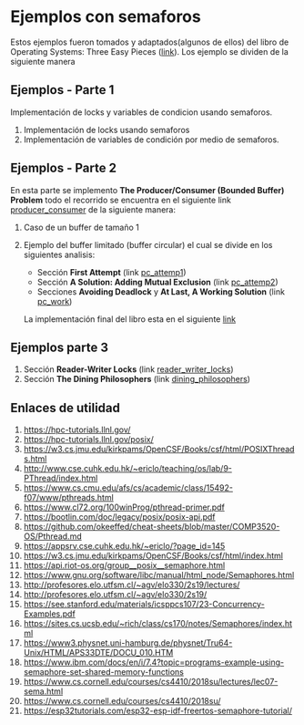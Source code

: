 # Ejemplos con semaforos
Estos ejemplos fueron tomados y adaptados(algunos de ellos) del libro de Operating Systems: Three Easy Pieces ([link](https://pages.cs.wisc.edu/~remzi/OSTEP/)). Los ejemplo se dividen de la siguiente manera

## Ejemplos - Parte 1

Implementación de locks y variables de condicion usando semaforos.
1. Implementación de locks usando semaforos
2. Implementación de variables de condición por medio de semaforos.

## Ejemplos - Parte 2

En esta parte se implemento **The Producer/Consumer (Bounded Buffer) Problem** todo el recorrido se encuentra en el siguiente link [producer_consumer](producer_consumer/) de la siguiente manera:
1. Caso de un buffer de tamaño 1
2. Ejemplo del buffer limitado (buffer circular) el cual se divide en los siguientes analisis:
   * Sección **First Attempt** (link [pc_attemp1](producer_consumer/circular_buffer/pc_attemp1/))
   * Sección **A Solution: Adding Mutual Exclusion** (link [pc_attemp2](producer_consumer/circular_buffer/pc_attemp2/))
   * Secciones **Avoiding Deadlock** y **At Last, A Working Solution** (link [pc_work](producer_consumer/circular_buffer/pc_work/))
   
   La implementación final del libro esta en el siguiente [link](producer_consumer/work/)

## Ejemplos parte 3

1. Sección **Reader-Writer Locks** (link [reader_writer_locks](reader_writer_locks/))
2. Sección **The Dining Philosophers** (link [dining_philosophers](dining_philosophers/))

## Enlaces de utilidad
1. https://hpc-tutorials.llnl.gov/
2. https://hpc-tutorials.llnl.gov/posix/
3. https://w3.cs.jmu.edu/kirkpams/OpenCSF/Books/csf/html/POSIXThreads.html
4. http://www.cse.cuhk.edu.hk/~ericlo/teaching/os/lab/9-PThread/index.html
5. https://www.cs.cmu.edu/afs/cs/academic/class/15492-f07/www/pthreads.html
6. https://www.cl72.org/100winProg/pthread-primer.pdf
7. https://bootlin.com/doc/legacy/posix/posix-api.pdf
8. https://github.com/okeeffed/cheat-sheets/blob/master/COMP3520-OS/Pthread.md
9. https://appsrv.cse.cuhk.edu.hk/~ericlo/?page_id=145
10. https://w3.cs.jmu.edu/kirkpams/OpenCSF/Books/csf/html/index.html
11. https://api.riot-os.org/group__posix__semaphore.html
12. https://www.gnu.org/software/libc/manual/html_node/Semaphores.html
13. http://profesores.elo.utfsm.cl/~agv/elo330/2s19/lectures/
14. http://profesores.elo.utfsm.cl/~agv/elo330/2s19/
15. https://see.stanford.edu/materials/icsppcs107/23-Concurrency-Examples.pdf
16. https://sites.cs.ucsb.edu/~rich/class/cs170/notes/Semaphores/index.html
17. https://www3.physnet.uni-hamburg.de/physnet/Tru64-Unix/HTML/APS33DTE/DOCU_010.HTM
18. https://www.ibm.com/docs/en/i/7.4?topic=programs-example-using-semaphore-set-shared-memory-functions
19. https://www.cs.cornell.edu/courses/cs4410/2018su/lectures/lec07-sema.html
20. https://www.cs.cornell.edu/courses/cs4410/2018su/
21. https://esp32tutorials.com/esp32-esp-idf-freertos-semaphore-tutorial/
